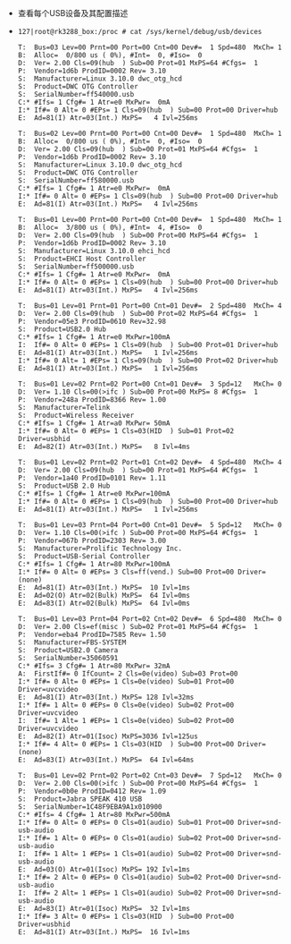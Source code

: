 - 查看每个USB设备及其配置描述
- ```
  127|root@rk3288_box:/proc # cat /sys/kernel/debug/usb/devices
  
  T:  Bus=03 Lev=00 Prnt=00 Port=00 Cnt=00 Dev#=  1 Spd=480  MxCh= 1
  B:  Alloc=  0/800 us ( 0%), #Int=  0, #Iso=  0
  D:  Ver= 2.00 Cls=09(hub  ) Sub=00 Prot=01 MxPS=64 #Cfgs=  1
  P:  Vendor=1d6b ProdID=0002 Rev= 3.10
  S:  Manufacturer=Linux 3.10.0 dwc_otg_hcd
  S:  Product=DWC OTG Controller
  S:  SerialNumber=ff540000.usb
  C:* #Ifs= 1 Cfg#= 1 Atr=e0 MxPwr=  0mA
  I:* If#= 0 Alt= 0 #EPs= 1 Cls=09(hub  ) Sub=00 Prot=00 Driver=hub
  E:  Ad=81(I) Atr=03(Int.) MxPS=   4 Ivl=256ms
  
  T:  Bus=02 Lev=00 Prnt=00 Port=00 Cnt=00 Dev#=  1 Spd=480  MxCh= 1
  B:  Alloc=  0/800 us ( 0%), #Int=  0, #Iso=  0
  D:  Ver= 2.00 Cls=09(hub  ) Sub=00 Prot=01 MxPS=64 #Cfgs=  1
  P:  Vendor=1d6b ProdID=0002 Rev= 3.10
  S:  Manufacturer=Linux 3.10.0 dwc_otg_hcd
  S:  Product=DWC OTG Controller
  S:  SerialNumber=ff580000.usb
  C:* #Ifs= 1 Cfg#= 1 Atr=e0 MxPwr=  0mA
  I:* If#= 0 Alt= 0 #EPs= 1 Cls=09(hub  ) Sub=00 Prot=00 Driver=hub
  E:  Ad=81(I) Atr=03(Int.) MxPS=   4 Ivl=256ms
  
  T:  Bus=01 Lev=00 Prnt=00 Port=00 Cnt=00 Dev#=  1 Spd=480  MxCh= 1
  B:  Alloc=  3/800 us ( 0%), #Int=  4, #Iso=  0
  D:  Ver= 2.00 Cls=09(hub  ) Sub=00 Prot=00 MxPS=64 #Cfgs=  1
  P:  Vendor=1d6b ProdID=0002 Rev= 3.10
  S:  Manufacturer=Linux 3.10.0 ehci_hcd
  S:  Product=EHCI Host Controller
  S:  SerialNumber=ff500000.usb
  C:* #Ifs= 1 Cfg#= 1 Atr=e0 MxPwr=  0mA
  I:* If#= 0 Alt= 0 #EPs= 1 Cls=09(hub  ) Sub=00 Prot=00 Driver=hub
  E:  Ad=81(I) Atr=03(Int.) MxPS=   4 Ivl=256ms
  
  T:  Bus=01 Lev=01 Prnt=01 Port=00 Cnt=01 Dev#=  2 Spd=480  MxCh= 4
  D:  Ver= 2.00 Cls=09(hub  ) Sub=00 Prot=02 MxPS=64 #Cfgs=  1
  P:  Vendor=05e3 ProdID=0610 Rev=32.98
  S:  Product=USB2.0 Hub
  C:* #Ifs= 1 Cfg#= 1 Atr=e0 MxPwr=100mA
  I:  If#= 0 Alt= 0 #EPs= 1 Cls=09(hub  ) Sub=00 Prot=01 Driver=hub
  E:  Ad=81(I) Atr=03(Int.) MxPS=   1 Ivl=256ms
  I:* If#= 0 Alt= 1 #EPs= 1 Cls=09(hub  ) Sub=00 Prot=02 Driver=hub
  E:  Ad=81(I) Atr=03(Int.) MxPS=   1 Ivl=256ms
  
  T:  Bus=01 Lev=02 Prnt=02 Port=00 Cnt=01 Dev#=  3 Spd=12   MxCh= 0
  D:  Ver= 1.10 Cls=00(>ifc ) Sub=00 Prot=00 MxPS= 8 #Cfgs=  1
  P:  Vendor=248a ProdID=8366 Rev= 1.00
  S:  Manufacturer=Telink
  S:  Product=Wireless Receiver
  C:* #Ifs= 1 Cfg#= 1 Atr=a0 MxPwr= 50mA
  I:* If#= 0 Alt= 0 #EPs= 1 Cls=03(HID  ) Sub=01 Prot=02 Driver=usbhid
  E:  Ad=82(I) Atr=03(Int.) MxPS=   8 Ivl=4ms
  
  T:  Bus=01 Lev=02 Prnt=02 Port=01 Cnt=02 Dev#=  4 Spd=480  MxCh= 4
  D:  Ver= 2.00 Cls=09(hub  ) Sub=00 Prot=01 MxPS=64 #Cfgs=  1
  P:  Vendor=1a40 ProdID=0101 Rev= 1.11
  S:  Product=USB 2.0 Hub
  C:* #Ifs= 1 Cfg#= 1 Atr=e0 MxPwr=100mA
  I:* If#= 0 Alt= 0 #EPs= 1 Cls=09(hub  ) Sub=00 Prot=00 Driver=hub
  E:  Ad=81(I) Atr=03(Int.) MxPS=   1 Ivl=256ms
  
  T:  Bus=01 Lev=03 Prnt=04 Port=00 Cnt=01 Dev#=  5 Spd=12   MxCh= 0
  D:  Ver= 1.10 Cls=00(>ifc ) Sub=00 Prot=00 MxPS=64 #Cfgs=  1
  P:  Vendor=067b ProdID=2303 Rev= 3.00
  S:  Manufacturer=Prolific Technology Inc.
  S:  Product=USB-Serial Controller
  C:* #Ifs= 1 Cfg#= 1 Atr=80 MxPwr=100mA
  I:* If#= 0 Alt= 0 #EPs= 3 Cls=ff(vend.) Sub=00 Prot=00 Driver=(none)
  E:  Ad=81(I) Atr=03(Int.) MxPS=  10 Ivl=1ms
  E:  Ad=02(O) Atr=02(Bulk) MxPS=  64 Ivl=0ms
  E:  Ad=83(I) Atr=02(Bulk) MxPS=  64 Ivl=0ms
  
  T:  Bus=01 Lev=03 Prnt=04 Port=02 Cnt=02 Dev#=  6 Spd=480  MxCh= 0
  D:  Ver= 2.00 Cls=ef(misc ) Sub=02 Prot=01 MxPS=64 #Cfgs=  1
  P:  Vendor=eba4 ProdID=7585 Rev= 1.50
  S:  Manufacturer=FBS-SYSTEM
  S:  Product=USB2.0 Camera
  S:  SerialNumber=35060591
  C:* #Ifs= 3 Cfg#= 1 Atr=80 MxPwr= 32mA
  A:  FirstIf#= 0 IfCount= 2 Cls=0e(video) Sub=03 Prot=00
  I:* If#= 0 Alt= 0 #EPs= 1 Cls=0e(video) Sub=01 Prot=00 Driver=uvcvideo
  E:  Ad=81(I) Atr=03(Int.) MxPS= 128 Ivl=32ms
  I:* If#= 1 Alt= 0 #EPs= 0 Cls=0e(video) Sub=02 Prot=00 Driver=uvcvideo
  I:  If#= 1 Alt= 1 #EPs= 1 Cls=0e(video) Sub=02 Prot=00 Driver=uvcvideo
  E:  Ad=82(I) Atr=01(Isoc) MxPS=3036 Ivl=125us
  I:* If#= 4 Alt= 0 #EPs= 1 Cls=03(HID  ) Sub=00 Prot=00 Driver=(none)
  E:  Ad=83(I) Atr=03(Int.) MxPS=  64 Ivl=64ms
  
  T:  Bus=01 Lev=02 Prnt=02 Port=02 Cnt=03 Dev#=  7 Spd=12   MxCh= 0
  D:  Ver= 2.00 Cls=00(>ifc ) Sub=00 Prot=00 MxPS=64 #Cfgs=  1
  P:  Vendor=0b0e ProdID=0412 Rev= 1.09
  S:  Product=Jabra SPEAK 410 USB
  S:  SerialNumber=1C48F9EBA9A1x010900
  C:* #Ifs= 4 Cfg#= 1 Atr=80 MxPwr=500mA
  I:* If#= 0 Alt= 0 #EPs= 0 Cls=01(audio) Sub=01 Prot=00 Driver=snd-usb-audio
  I:* If#= 1 Alt= 0 #EPs= 0 Cls=01(audio) Sub=02 Prot=00 Driver=snd-usb-audio
  I:  If#= 1 Alt= 1 #EPs= 1 Cls=01(audio) Sub=02 Prot=00 Driver=snd-usb-audio
  E:  Ad=03(O) Atr=01(Isoc) MxPS= 192 Ivl=1ms
  I:* If#= 2 Alt= 0 #EPs= 0 Cls=01(audio) Sub=02 Prot=00 Driver=snd-usb-audio
  I:  If#= 2 Alt= 1 #EPs= 1 Cls=01(audio) Sub=02 Prot=00 Driver=snd-usb-audio
  E:  Ad=83(I) Atr=01(Isoc) MxPS=  32 Ivl=1ms
  I:* If#= 3 Alt= 0 #EPs= 1 Cls=03(HID  ) Sub=00 Prot=00 Driver=usbhid
  E:  Ad=81(I) Atr=03(Int.) MxPS=  16 Ivl=1ms
  
  ```